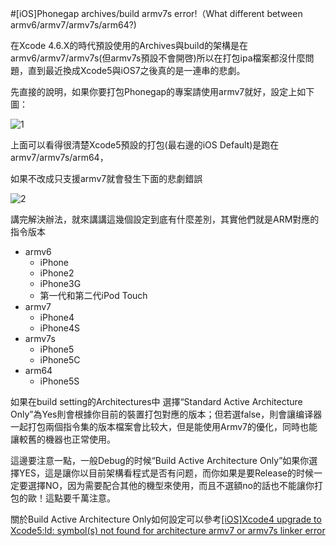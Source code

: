 #[iOS]Phonegap archives/build armv7s error!（What different between armv6/armv7/armv7s/arm64?)

在Xcode 4.6.X的時代預設使用的Archives與build的架構是在armv6/armv7/armv7s(但armv7s預設不會開啓)所以在打包ipa檔案都沒什麼問題，直到最近換成Xcode5與iOS7之後真的是一連串的悲劇。

先直接的說明，如果你要打包Phonegap的專案請使用armv7就好，設定上如下圖：

![1](https://dl.dropboxusercontent.com/u/20925528/%E6%8A%80%E8%A1%93Blog/blogs/20131012/1.png)

上面可以看得很清楚Xcode5預設的打包(最右邊的iOS Default)是跑在armv7/armv7s/arm64，

如果不改成只支援armv7就會發生下面的悲劇錯誤


![2](https://dl.dropboxusercontent.com/u/20925528/%E6%8A%80%E8%A1%93Blog/blogs/20131012/2.png)

講完解決辦法，就來講講這幾個設定到底有什麼差別，其實他們就是ARM對應的指令版本

- armv6
	- iPhone
	- iPhone2
	- iPhone3G
	- 第一代和第二代iPod Touch
- armv7
	- iPhone4
	- iPhone4S
- armv7s
	- iPhone5
	- iPhone5C
- arm64
	- iPhone5S	 

如果在build setting的Architectures中 選擇“Standard Active Architecture Only”為Yes則會根據你目前的裝置打包對應的版本；但若選false，則會讓编译器一起打包兩個指令集的版本檔案會比较大，但是能使用Armv7的優化，同時也能讓較舊的機器也正常使用。

這邊要注意一點，一般Debug的时候“Build Active Architecture Only”如果你選擇YES，這是讓你以目前架構看程式是否有问题，而你如果是要Release的时候一定要選擇NO，因为需要配合其他的機型來使用，而且不選額no的話也不能讓你打包的歐！這點要千萬注意。

關於Build Active Architecture Only如何設定可以參考[[iOS]Xcode4 upgrade to Xcode5:ld: symbol(s) not found for architecture armv7 or armv7s linker error
](http://www.dotblogs.com.tw/blackie1019/archive/2013/10/07/123346.aspx)